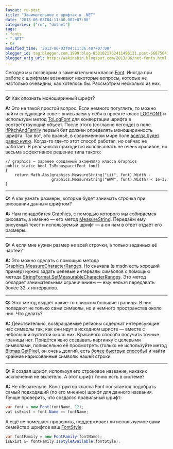 ```yaml
---
layout: ru-post
title: "Занимательное о шрифтах в .NET"
date: '2013-06-03T04:11:00.002+07:00'
categories: ["ru", "dotnet"]
tags:
- fonts
- ".NET"
- C#
modified_time: '2013-06-03T04:11:36.407+07:00'
blogger_id: tag:blogger.com,1999:blog-8501021762411496121.post-6687564145082647987
blogger_orig_url: http://aakinshin.blogspot.com/2013/06/net-fonts.html
---
```



Сегодня мы поговорим о замечательном классе [Font](http://msdn.microsoft.com/en-us/library/system.drawing.font(v=vs.90).aspx). Иногда при работе с шрифтами возникают некоторые вопросы, которые не настолько очевидны, как хотелось бы. Рассмотрим несколько из них.

---

**Q:** Как опознать моноширинный шрифт?

**A:** Это не такой простой вопрос. Если немного погуглить, то можно найти следующий совет: описываем у себя в проекте класс [LOGFONT](http://www.pinvoke.net/default.aspx/Structures/LOGFONT.html) и используем метод [ToLogFont](http://msdn.microsoft.com/en-us/library/9a240xh2.aspx) для конвертации шрифта в соответствующий объект. После этого (согласно легенде) в поле [lfPitchAndFamily](http://msdn.microsoft.com/en-us/library/microsoft.visualstudio.shell.interop.uidlglogfont.lfpitchandfamily(v=vs.80).aspx) первый бит должен определять моноширинность шрифта. Так вот, это враньё, в современном мире поле [всегда будет равно нулю](http://social.msdn.microsoft.com/Forums/en-US/netfxbcl/thread/1bc0166b-8a68-4067-a44b-e11ff7d55720). Когда-то где-то этот способ работал, но сейчас не работает. В реальности приходится использовать не очень красивое, но весьма эффективное решение типа такого:

```
// graphics — заранее созданный экземпляр класса Graphics
public static bool IsMonospace(Font font)
{
    return Math.Abs(graphics.MeasureString("iii", font).Width - 
                    graphics.MeasureString("WWW", font).Width) < 1e-3;
}
```

<!--more-->

---

**Q:** А как узнать размеры, которые будет занимать строчка при рисовании данным шрифтом?


**A:** Нам понадобится [Graphics](http://msdn.microsoft.com/en-us/library/system.drawing.graphics.aspx), с помощью которого мы собираемся рисовать, а именно — его метод
[MeasureString](http://msdn.microsoft.com/en-us/library/6xe5hazb.aspx). Передаём ему рисуемый текст и используемый шрифт — а он нам в ответ отдаёт его размеры.

---

**Q:** А если мне нужен размер не всей строчки, а только заданных её частей?

**A:** Это можно сделать с помощью метода [Graphics.MeasureCharacterRanges](http://msdn.microsoft.com/en-us/library/system.drawing.graphics.measurecharacterranges.aspx). Но сначала (в msdn есть хороший пример) нужно задать целевые интервалы символов с помощью метода [StringFormat.SetMeasurableCharacterRanges](http://msdn.microsoft.com/ru-ru/library/system.drawing.stringformat.setmeasurablecharacterranges.aspx). Это метод обладает занимательным ограничением — ему нельзя передавать более 32-х интервалов.

---

**Q:** Этот метод выдаёт какие-то слишком большие границы. В них попадают не только сами символы, но и немного пространства около них. Что делать?

**A:** Действительно, возвращаемые регионы содержат интересующие нас символы так, как они идут в исходном шрифте — вместе с небольшой пустотой около них. Красивого способа получить точные границы нет. Придётся явно создавать картинку с целевыми символами, попиксельно её просмотреть (только не используйте метод
[Bitmap.GetPixel](http://msdn.microsoft.com/en-us/library/system.drawing.bitmap.getpixel.aspx), он очень долгий, есть [более быстрые способы](http://stackoverflow.com/questions/1563038/fast-work-with-bitmaps-in-c-sharp)) и найти крайние нарисованные символы нашей строки.

---

**Q:** Я создал шрифт, используя его строковое название, никаких исключений не вылетело. А этот шрифт точно есть в системе?

**A:** Не обязательно. Конструктор класса Font попытается подобрать самый подходящий (по его мнению) шрифт для данного названия. Лучше проверить, что создался правильный шрифт:

```cs
var font = new Font(fontName, 12);
vat isExist = font.Name == fontName;
```

А ещё не помешает проверить, поддерживает ли используемое вами семейство шрифтов ваш [FontStyle](http://msdn.microsoft.com/en-us/library/system.drawing.fontstyle.aspx):

```cs
var fontFamily = new FontFamily(fontName);
isExist &= fontFamily.IsStyleAvailable(fontStyle);
```